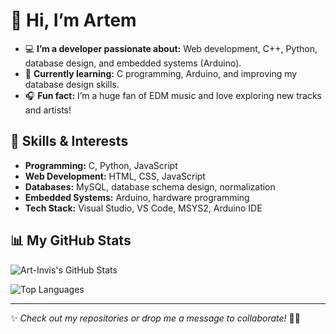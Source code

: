 
# 👋 Hi, I’m Artem  

- 💻 **I’m a developer passionate about:** Web development, C++, Python, database design, and embedded systems (Arduino).  
- 📖 **Currently learning:** C programming, Arduino, and improving my database design skills.  
- 🎧 **Fun fact:** I’m a huge fan of EDM music and love exploring new tracks and artists!  

## 🚀 Skills & Interests  
- **Programming:** C, Python, JavaScript  
- **Web Development:** HTML, CSS, JavaScript  
- **Databases:** MySQL, database schema design, normalization  
- **Embedded Systems:** Arduino, hardware programming  
- **Tech Stack:** Visual Studio, VS Code, MSYS2, Arduino IDE  

## 📊 My GitHub Stats  

![Art-Invis's GitHub Stats](https://github-readme-stats.vercel.app/api?username=Art-Invis&show_icons=true&theme=blue-green)  

![Top Languages](https://github-readme-stats.vercel.app/api/top-langs/?username=Art-Invis&layout=donut-vertical&theme=blue-green)  

---

✨ *Check out my repositories or drop me a message to collaborate!* 🚀💬  
